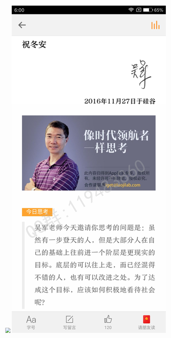 ![](../../images/2016年11月/wj-11-28-第050封信丨这个世界没有欠你什么.jpg)
![](../../images/2016年11月/wj-11-28-第050封信丨这个世界没有欠你什么2.jpg)
